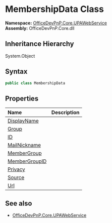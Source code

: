 # MembershipData Class
  

**Namespace:** [OfficeDevPnP.Core.UPAWebService](OfficeDevPnP.Core.UPAWebService.md)  
**Assembly:** OfficeDevPnP.Core.dll  
## Inheritance Hierarchy
System.Object  
## Syntax
```C#
public class MembershipData
```
## Properties
|**Name**|**Description**|
|:-----|:-----|
| [DisplayName](OfficeDevPnP.Core.UPAWebService.MembershipData.DisplayName.md) | 
| [Group](OfficeDevPnP.Core.UPAWebService.MembershipData.Group.md) | 
| [ID](OfficeDevPnP.Core.UPAWebService.MembershipData.ID.md) | 
| [MailNickname](OfficeDevPnP.Core.UPAWebService.MembershipData.MailNickname.md) | 
| [MemberGroup](OfficeDevPnP.Core.UPAWebService.MembershipData.MemberGroup.md) | 
| [MemberGroupID](OfficeDevPnP.Core.UPAWebService.MembershipData.MemberGroupID.md) | 
| [Privacy](OfficeDevPnP.Core.UPAWebService.MembershipData.Privacy.md) | 
| [Source](OfficeDevPnP.Core.UPAWebService.MembershipData.Source.md) | 
| [Url](OfficeDevPnP.Core.UPAWebService.MembershipData.Url.md) | 
## See also
- [OfficeDevPnP.Core.UPAWebService](OfficeDevPnP.Core.UPAWebService.md)
